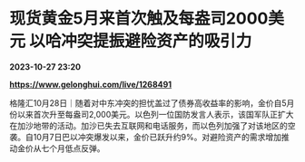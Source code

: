 # 现货黄金5月来首次触及每盎司2000美元 以哈冲突提振避险资产的吸引力

**2023-10-27 23:20**

**https://www.gelonghui.com/live/1268491**

格隆汇10月28日｜随着对中东冲突的担忧盖过了债券高收益率的影响，金价自5月份以来首次升至每盎司2,000美元。以色列一位国防发言人表示，该国军队正扩大在加沙地带的活动。加沙已失去互联网和电话服务，而以色列加强了对该地区的空袭。自10月7日巴以冲突爆发以来，金价已跃升约9%。对避险资产的需求增加推动金价从七个月低点反弹。
